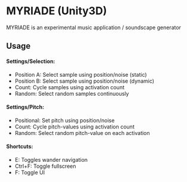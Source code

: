 # MYRIADE (Unity3D)

MYRIADE is an experimental music application / soundscape generator

## Usage
#### Settings/Selection:
- Position A: Select sample using position/noise (static)
- Position B: Select sample using position/noise (dynamic)
- Count: Cycle samples using activation count
- Random: Select random samples continuously

#### Settings/Pitch:
- Positional: Set pitch using position/noise
- Count: Cycle pitch-values using activation count
- Random: Select random pitch-value on each activation

#### Shortcuts:
- E: Toggles wander navigation
- Ctrl+F: Toggle fullscreen
- F: Toggle UI
